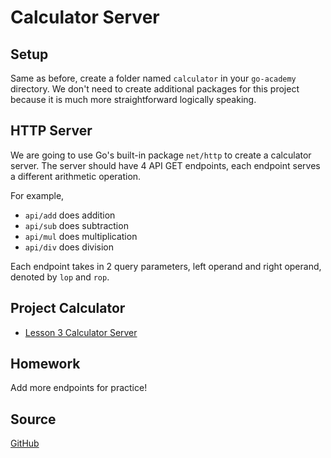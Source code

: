 # Calculator Server

## Setup

Same as before, create a folder named `calculator` in your `go-academy` directory. We don't need to
create additional packages for this project because it is much more straightforward logically speaking.

## HTTP Server

We are going to use Go's built-in package `net/http` to create a calculator server. The server should
have 4 API GET endpoints, each endpoint serves a different arithmetic operation.

For example,

* `api/add` does addition
* `api/sub` does subtraction
* `api/mul` does multiplication
* `api/div` does division

Each endpoint takes in 2 query parameters, left operand and right operand, denoted by `lop` and `rop`.

## Project Calculator

* [Lesson 3 Calculator Server](https://youtu.be/_baFDzyZxPg)

## Homework

Add more endpoints for practice!

## Source

[GitHub](https://github.com/calvinfeng/go-academy/tree/master/calculator)